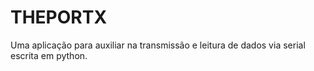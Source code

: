 # THEPORTX
 Uma aplicação para auxiliar na transmissão e leitura de dados via serial escrita em python.
